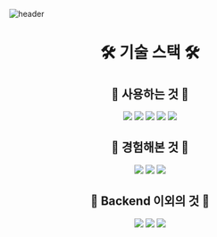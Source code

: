 ![header](https://capsule-render.vercel.app/api?type=Rounded&color=0:006994,100:00CED1&text=Welcome+to+Park-y-jun+GitHub!&height=280&fontSize=50&fontColor=FFFFFF)

<!--
**Park-y-jun/Park-y-jun** is a ✨ _special_ ✨ repository because its `README.md` (this file) appears on your GitHub profile.

Here are some ideas to get you started:

- 🔭 I’m currently working on ...
- 🌱 I’m currently learning ...
- 👯 I’m looking to collaborate on ...
- 🤔 I’m looking for help with ...
- 💬 Ask me about ...
- 📫 How to reach me: ...
- 😄 Pronouns: ...
- ⚡ Fun fact: ...
-->
<div align="center">

# 🛠 기술 스택 🛠

</div>
<div align="center">

## 🥇 사용하는 것 🥇
<img src="https://img.shields.io/badge/node.js-339933?style=for-the-badge&logo=Node.js&logoColor=white">
<img src="https://img.shields.io/badge/express-000000?style=for-the-badge&logo=express&logoColor=white">
<img src="https://img.shields.io/badge/javascript-F7DF1E?style=for-the-badge&logo=javascript&logoColor=white">
<img src="https://img.shields.io/badge/mysql-4479A1?style=for-the-badge&logo=mysql&logoColor=white">
<img src="https://img.shields.io/badge/nginx-009639?style=for-the-badge&logo=prisma&logoColor=white">

</div>
<div align="center">

## 🥈 경험해본 것 🥈

<img src="https://img.shields.io/badge/typescript-3178C6?style=for-the-badge&logo=Node.js&logoColor=white">
<img src="https://img.shields.io/badge/mongodb-47A248?style=for-the-badge&logo=express&logoColor=white">
<img src="https://img.shields.io/badge/amazonec2-FF9900?style=for-the-badge&logo=javascript&logoColor=white">

</div>
<div align="center">

## 🥉  Backend 이외의 것 🥉

<img src="https://img.shields.io/badge/react-61DAFB?style=for-the-badge&logo=Node.js&logoColor=white">
<img src="https://img.shields.io/badge/html5-E34F26?style=for-the-badge&logo=express&logoColor=white">
<img src="https://img.shields.io/badge/css3-1572B6?style=for-the-badge&logo=express&logoColor=white">

</div>

